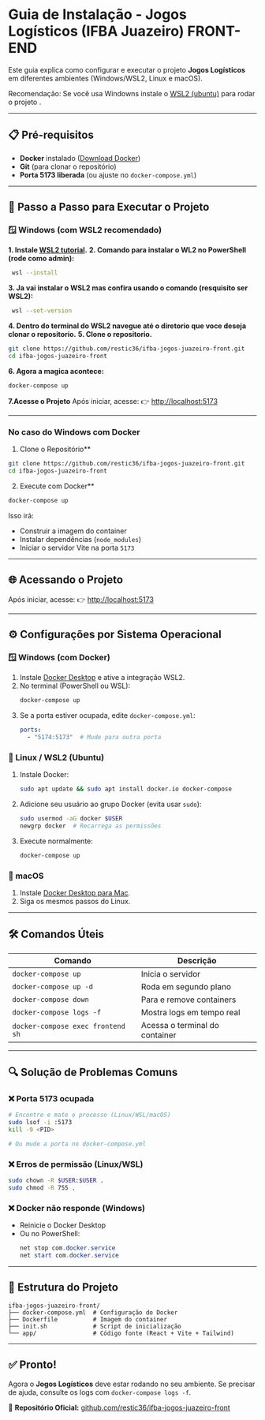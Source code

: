 # **Guia de Instalação - Jogos Logísticos (IFBA Juazeiro) FRONT-END**

Este guia explica como configurar e executar o projeto **Jogos Logísticos** em diferentes ambientes (Windows/WSL2, Linux e macOS).

Recomendação: Se você usa Windowns instale o [WSL2 (ubuntu)](https://learn.microsoft.com/pt-br/windows/wsl/install)  para rodar o projeto .

---

## 📋 **Pré-requisitos**
- **Docker** instalado ([Download Docker](https://www.docker.com/get-started))
- **Git** (para clonar o repositório)
- **Porta 5173 liberada** (ou ajuste no `docker-compose.yml`)

---

## 🚀 **Passo a Passo para Executar o Projeto**

### **🪟 Windows (com WSL2 recomendado)**
**1. Instale [WSL2 tutorial](https://learn.microsoft.com/pt-br/windows/wsl/install).**
**2. Comando para instalar o WL2 no PowerShell (rode como admin):**
  ```bash
   wsl --install
  ```
**3. Ja vai instalar o WSL2 mas confira usando o comando (resquisito ser WSL2):**
 ```bash
  wsl --set-version 
 ```
**4. Dentro do terminal do WSL2 navegue até  o diretorio que voce deseja clonar o repositorio.**
**5. Clone o repositorio.**
```bash
git clone https://github.com/restic36/ifba-jogos-juazeiro-front.git
cd ifba-jogos-juazeiro-front
```
**6. Agora a magica acontece:**
```bash
docker-compose up
```
**7.Acesse o Projeto**
Após iniciar, acesse:
👉 [http://localhost:5173](http://localhost:5173)

---

### **No caso do Windows com Docker**
1. Clone o Repositório**
```bash
git clone https://github.com/restic36/ifba-jogos-juazeiro-front.git
cd ifba-jogos-juazeiro-front
```

2. Execute com Docker**
```bash
docker-compose up
```
Isso irá:
- Construir a imagem do container
- Instalar dependências (`node_modules`)
- Iniciar o servidor Vite na porta `5173`

---

## 🌐 **Acessando o Projeto**
Após iniciar, acesse:
👉 [http://localhost:5173](http://localhost:5173)

---

## ⚙️ **Configurações por Sistema Operacional**


### **🪟 Windows (com Docker)**
1. Instale [Docker Desktop](https://www.docker.com/products/docker-desktop/) e ative a integração WSL2.
2. No terminal (PowerShell ou WSL):
   ```bash
   docker-compose up
   ```
3. Se a porta estiver ocupada, edite `docker-compose.yml`:
   ```yaml
   ports:
     - "5174:5173"  # Mude para outra porta
   ```

### **🐧 Linux / WSL2 (Ubuntu)**
1. Instale Docker:
   ```bash
   sudo apt update && sudo apt install docker.io docker-compose
   ```
2. Adicione seu usuário ao grupo Docker (evita usar `sudo`):
   ```bash
   sudo usermod -aG docker $USER
   newgrp docker  # Recarrega as permissões
   ```
3. Execute normalmente:
   ```bash
   docker-compose up
   ```

### **🍎 macOS**
1. Instale [Docker Desktop para Mac](https://docs.docker.com/desktop/install/mac-install/).
2. Siga os mesmos passos do Linux.

---

## 🛠 **Comandos Úteis**

| Comando | Descrição |
|---------|-----------|
| `docker-compose up` | Inicia o servidor |
| `docker-compose up -d` | Roda em segundo plano |
| `docker-compose down` | Para e remove containers |
| `docker-compose logs -f` | Mostra logs em tempo real |
| `docker-compose exec frontend sh` | Acessa o terminal do container |

---

## 🔍 **Solução de Problemas Comuns**

### **❌ Porta 5173 ocupada**
```bash
# Encontre e mate o processo (Linux/WSL/macOS)
sudo lsof -i :5173
kill -9 <PID>

# Ou mude a porta no docker-compose.yml
```

### **❌ Erros de permissão (Linux/WSL)**
```bash
sudo chown -R $USER:$USER .
sudo chmod -R 755 .
```

### **❌ Docker não responde (Windows)**
- Reinicie o Docker Desktop
- Ou no PowerShell:
  ```powershell
  net stop com.docker.service
  net start com.docker.service
  ```

---

## 📜 **Estrutura do Projeto**
```
ifba-jogos-juazeiro-front/
├── docker-compose.yml  # Configuração do Docker
├── Dockerfile          # Imagem do container
├── init.sh             # Script de inicialização
└── app/                # Código fonte (React + Vite + Tailwind)
```

---

## ✅ **Pronto!**
Agora o **Jogos Logísticos** deve estar rodando no seu ambiente. Se precisar de ajuda, consulte os logs com `docker-compose logs -f`.  

🔗 **Repositório Oficial:** [github.com/restic36/ifba-jogos-juazeiro-front](https://github.com/restic36/ifba-jogos-juazeiro-front)